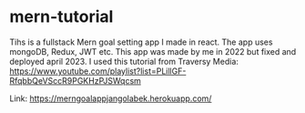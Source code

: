 # mern-tutorial

Tihs is a fullstack Mern goal setting app I made in react. The app uses mongoDB, Redux, JWT etc. This app was made by me in 2022 but fixed and deployed april 2023. I used this tutorial from Traversy Media: https://www.youtube.com/playlist?list=PLillGF-RfqbbQeVSccR9PGKHzPJSWqcsm

Link: https://merngoalappjangolabek.herokuapp.com/
